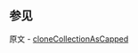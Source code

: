 ## 参见

原文 - [cloneCollectionAsCapped]( https://docs.mongodb.com/manual/reference/command/cloneCollectionAsCapped/ )

